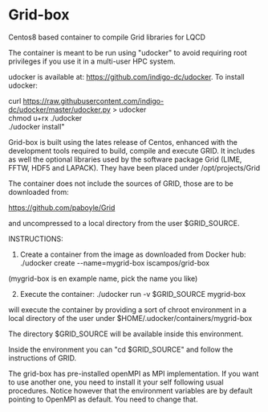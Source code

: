 # Grid-box

Centos8 based container to compile Grid libraries for LQCD

The container is meant to be run using "udocker" to avoid requiring root privileges if you use it in a multi-user HPC system.

udocker is available at:  https://github.com/indigo-dc/udocker. To install udocker:

curl https://raw.githubusercontent.com/indigo-dc/udocker/master/udocker.py > udocker  \
 chmod u+rx ./udocker \
 ./udocker install"

Grid-box is built using the lates release of Centos, enhanced with the development tools required to build, compile and execute GRID.
It includes as well the optional libraries used by the software package Grid (LIME, FFTW, HDF5 and LAPACK).
They have been placed under /opt/projects/Grid

The container does not include the sources of GRID, those are to be downloaded from:

https://github.com/paboyle/Grid

and uncompressed to a local directory from the user $GRID_SOURCE.


INSTRUCTIONS:

1)  Create a container from the image as downloaded from Docker hub:
./udocker create --name=mygrid-box iscampos/grid-box

(mygrid-box is en example name, pick the name you like)

2)  Execute the container:
./udocker run -v $GRID_SOURCE  mygrid-box  

will execute the container by providing a sort of chroot environment in a local directory of the user under $HOME/.udocker/containers/mygrid-box

The directory $GRID_SOURCE will be available inside this environment. 

Inside the environment you can "cd $GRID_SOURCE" and follow the instructions of GRID. 

The grid-box has pre-installed openMPI as MPI implementation. If you want to use another one, you need to install it your self following usual procedures. 
Notice however that the environment variables are by default pointing to OpenMPI as default. You need to change that.





